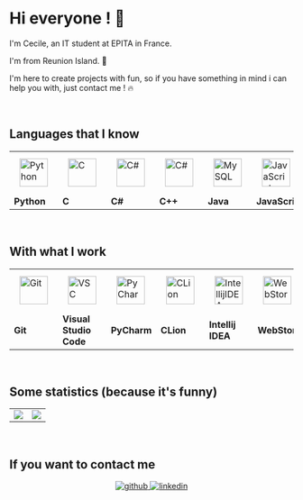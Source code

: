 # Hi everyone ! 👋

<!--
**cesourcile/cesourcile** is a ✨ _special_ ✨ repository because its `README.md` (this file) appears on your GitHub profile.

Here are some ideas to get you started:

- 🔭 I’m currently working on ...
- 🌱 I’m currently learning ...
- 👯 I’m looking to collaborate on ...
- 🤔 I’m looking for help with ...
- 💬 Ask me about ...
- 📫 How to reach me: ...
- 😄 Pronouns: ...
- ⚡ Fun fact: ...
-->

I'm Cecile, an IT student at EPITA in France.

I'm from Reunion Island. 🌋

I'm here to create projects with fun, so if you have something in mind i can help you with, just contact me ! 🔥

<br/>

## Languages that I know

<div align="center">
<table>
  <tr>
    <td><img style="margin: 10px" src="https://profilinator.rishav.dev/skills-assets/python-original.svg" alt="Python" height="50" /></td>
    <td><img style="margin: 10px" src="https://profilinator.rishav.dev/skills-assets/c-original.svg" alt="C" height="50" /></td>
    <td><img style="margin: 10px" src="https://profilinator.rishav.dev/skills-assets/csharp-original.svg" alt="C#" height="50" /></td>
    <td><img style="margin: 10px" src="https://profilinator.rishav.dev/skills-assets/cplusplus-original.svg" alt="C#" height="50" /></td>
    <td><img style="margin: 10px" src="https://profilinator.rishav.dev/skills-assets/java-original-wordmark.svg" alt="MySQL" height="50" /></td>
    <td><img style="margin: 10px" src="https://profilinator.rishav.dev/skills-assets/javascript-original.svg" alt="JavaScript" height="50" /></td>
    <td><img style="margin: 10px" src="https://profilinator.rishav.dev/skills-assets/html5-original-wordmark.svg" alt="HTML5" height="50" /></td>
    <td><img style="margin: 10px" src="https://profilinator.rishav.dev/skills-assets/mysql-original-wordmark.svg" alt="MySQL" height="50" /></td>
  </tr>

  <tr>
    <td><b>Python</b></td>
    <td><b>C</b></td>
    <td><b>C#</b></td>
    <td><b>C++</b></td>
    <td><b>Java</b></td>
    <td><b>JavaScript</b></td>
    <td><b>HTML</b></td>
    <td><b>MySQL</b></td>
  </tr>
  
  </table>
</div>

<br/>


## With what I work

<div align="center">
<table>
  <tr>
    <td><img style="margin: 10px" src="https://profilinator.rishav.dev/skills-assets/git-scm-icon.svg" alt="Git" height="50" /></td>
    <td><img style="margin: 10px" src="https://madrau.fr/Github-Icons/vsc.svg" alt="VSC" height="50" /></td>
    <td><img style="margin: 10px" src="https://madrau.fr/Github-Icons/pycharm.svg" alt="PyCharm" height="50" /></td>
    <td><img style="margin: 10px" src="https://madrau.fr/Github-Icons/clion.svg" alt="CLion" height="50" /></td>
    <td><img style="margin: 10px" src="https://madrau.fr/Github-Icons/intellij.svg" alt="IntellijIDEA" height="50" /></td>
    <td><img style="margin: 10px" src="https://madrau.fr/Github-Icons/webstorm.svg" alt="WebStorm" height="50" /></td>
  </tr>

  <tr>
    <td><b>Git</b></td>
    <td><b>Visual Studio Code</b></td>
    <td><b>PyCharm</b></td>
    <td><b>CLion</b></td>
    <td><b>Intellij IDEA</b></td>
    <td><b>WebStorm</b></td>
  </tr>
  
  </table>
</div>

<br/>

## Some statistics (because it's funny)
  
<div align="center">
  <table>
    <tr>
      <td><img src="https://github-readme-stats.vercel.app/api?username=cesourcile&show_icons=true&theme=radical&count_private=true" /></td>
      <td><img src="https://github-readme-stats.vercel.app/api/top-langs/?username=cesourcile&theme=radical&hide_langs_below=8&count_private=true" /></td>
    </tr>
  </table>
  </div>

<br/>  
  
## If you want to contact me
  
<div align="center">
<a href="https://github.com/cesourcile" target="_blank">
<img src=https://img.shields.io/badge/github-%2324292e.svg?&style=for-the-badge&logo=github&logoColor=white alt=github style="margin-bottom: 5px;" />
</a>
<a href="https://www.linkedin.com/in/cecile-cadet/" target="_blank">
<img src=https://img.shields.io/badge/linkedin-%231E77B5.svg?&style=for-the-badge&logo=linkedin&logoColor=white alt=linkedin style="margin-bottom: 5px;" />
</a>  
</div>  


